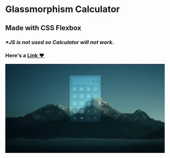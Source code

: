 # Glassmorphism Calculator

## Made with **CSS Flexbox**

### _\*JS is not used so Calculator will not work._

### Here's a **[Link ❤](https://kalki2706.github.io/Glassmorphism-Calculator/)**

![Glassmorphism Calculator](./imgs/calculator.png)

